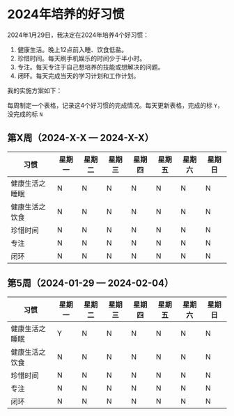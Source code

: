 # 2024年培养的好习惯

2024年1月29日，我决定在2024年培养4个好习惯：

1. 健康生活。晚上12点前入睡、饮食低盐。
2. 珍惜时间。每天刷手机娱乐的时间少于半小时。
3. 专注。每天专注于自己想培养的技能或想解决的问题。
4. 闭环。每天完成当天的学习计划和工作计划。

我的实施方案如下：

每周制定一个表格，记录这4个好习惯的完成情况。每天更新表格，完成的标 `Y`，没完成的标 `N`

## 第X周（2024-X-X — 2024-X-X）

|      习惯      | 星期一 | 星期二 | 星期三 | 星期四 | 星期五 | 星期六 | 星期日 |
| -------------- | ------ | ------ | ------ | ------ | ------ | ------ | ------ |
| 健康生活之睡眠 |   N    |   N    |   N    |   N    |   N    |   N    |   N    |
| 健康生活之饮食 |   N    |   N    |   N    |   N    |   N    |   N    |   N    |
|    珍惜时间    |   N    |   N    |   N    |   N    |   N    |   N    |   N    |
|      专注      |   N    |   N    |   N    |   N    |   N    |   N    |   N    |
|      闭环      |   N    |   N    |   N    |   N    |   N    |   N    |   N    |

## 第5周（2024-01-29 — 2024-02-04）

|      习惯      | 星期一 | 星期二 | 星期三 | 星期四 | 星期五 | 星期六 | 星期日 |
| -------------- | ------ | ------ | ------ | ------ | ------ | ------ | ------ |
| 健康生活之睡眠 |   Y    |   N    |   N    |   N    |   N    |   N    |   N    |
| 健康生活之饮食 |   N    |   N    |   N    |   N    |   N    |   N    |   N    |
|    珍惜时间    |   N    |   N    |   N    |   N    |   N    |   N    |   N    |
|      专注      |   N    |   N    |   N    |   N    |   N    |   N    |   N    |
|      闭环      |   N    |   N    |   N    |   N    |   N    |   N    |   N    |

